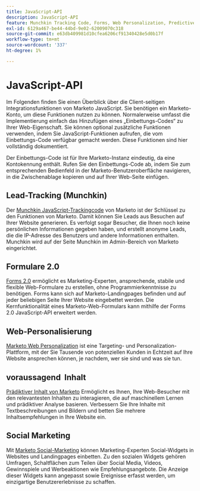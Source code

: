 ```yaml
---
title: JavaScript-API
description: JavaScript-API
feature: Munchkin Tracking Code, Forms, Web Personalization, Predictive Content, Social, Javascript
exl-id: 6129a467-be44-44bd-9e02-62009070c318
source-git-commit: e63db409981d10cfea6206cf91340428e5d0b17f
workflow-type: tm+mt
source-wordcount: '337'
ht-degree: 1%

---
```


# JavaScript-API

Im Folgenden finden Sie einen Überblick über die Client-seitigen Integrationsfunktionen von Marketo JavaScript. Sie benötigen ein Marketo-Konto, um diese Funktionen nutzen zu können. Normalerweise umfasst die Implementierung einfach das Hinzufügen eines „Einbettungs-Codes“ zu Ihrer Web-Eigenschaft. Sie können optional zusätzliche Funktionen verwenden, indem Sie JavaScript-Funktionen aufrufen, die vom Einbettungs-Code verfügbar gemacht werden. Diese Funktionen sind hier vollständig dokumentiert.

Der Einbettungs-Code ist für Ihre Marketo-Instanz eindeutig, da eine Kontokennung enthält. Rufen Sie den Einbettungs-Code ab, indem Sie zum entsprechenden Bedienfeld in der Marketo-Benutzeroberfläche navigieren, in die Zwischenablage kopieren und auf Ihrer Web-Seite einfügen.

## Lead-Tracking (Munchkin)

Der [Munchkin JavaScript-Trackingcode](lead-tracking.md) von Marketo ist der Schlüssel zu den Funktionen von Marketo. Damit können Sie Leads aus Besuchen auf Ihrer Website generieren. Es verfolgt sogar Besucher, die Ihnen noch keine persönlichen Informationen gegeben haben, und erstellt anonyme Leads, die die IP-Adresse des Benutzers und andere Informationen enthalten. Munchkin wird auf der Seite Munchkin im Admin-Bereich von Marketo eingerichtet.

## Formulare 2.0

[Forms 2.0](forms-api-reference.md) ermöglicht es Marketing-Experten, ansprechende, stabile und flexible Web-Formulare zu erstellen, ohne Programmierkenntnisse zu benötigen. Forms kann sich auf Marketo-Landingpages befinden und auf jeder beliebigen Seite Ihrer Website eingebettet werden. Die Kernfunktionalität eines Marketo-Web-Formulars kann mithilfe der Forms 2.0 JavaScript-API erweitert werden.

## Web-Personalisierung

[Marketo Web Personalization](web-personalization.md) ist eine Targeting- und Personalization-Plattform, mit der Sie Tausende von potenziellen Kunden in Echtzeit auf Ihre Website ansprechen können, je nachdem, wer sie sind und was sie tun.

## voraussagend  Inhalt

[Prädiktiver Inhalt von Marketo](predictive-content.md) Ermöglicht es Ihnen, Ihre Web-Besucher mit den relevantesten Inhalten zu interagieren, die auf maschinellem Lernen und prädiktiver Analyse basieren. Verbessern Sie Ihre Inhalte mit Textbeschreibungen und Bildern und betten Sie mehrere Inhaltsempfehlungen in Ihre Website ein.

## Social Marketing

Mit [Marketo Social-Marketing](social.md) können Marketing-Experten Social-Widgets in Websites und Landingpages einbetten. Zu den sozialen Widgets gehören Umfragen, Schaltflächen zum Teilen über Social Media, Videos, Gewinnspiele und Werbeaktionen wie Empfehlungsangebote. Die Anzeige dieser Widgets kann angepasst sowie Ereignisse erfasst werden, um einzigartige Benutzererlebnisse zu schaffen.
